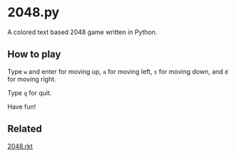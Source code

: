 2048.py
===

A colored text based 2048 game written in Python.

How to play
---

Type `w` and enter for moving up, `a` for moving left, `s` for moving down, and `d` for moving right.

Type `q` for quit.

Have fun!

Related
---
[2048.rkt](https://github.com/Kraks/2048.rkt)
